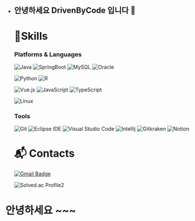 - ## 안녕하세요 DrivenByCode 입니다 👋
  # 💪Skills
  ### Platforms & Languages
  ![Java](https://img.shields.io/badge/Java-007396.svg?&style=for-the-badge&logo=Java&logoColor=white)
  ![SpringBoot](https://img.shields.io/badge/springboot-6DB33F.svg?&style=for-the-badge&logo=Spring&logoColor=white)
  ![MySQL](https://img.shields.io/badge/MySQL-4479A1.svg?&style=for-the-badge&logo=MySQL&logoColor=white)
  ![Oracle](https://img.shields.io/badge/Oracle-F80000.svg?&style=for-the-badge&logo=Oracle&logoColor=white)

  ![Python](https://img.shields.io/badge/Python-3776AB.svg?&style=for-the-badge&logo=Python&logoColor=white)
  ![R](https://img.shields.io/badge/R-276DC3.svg?&style=for-the-badge&logo=r&logoColor=white)

  ![Vue.js](https://img.shields.io/badge/Vue.js-4FC08D.svg?&style=for-the-badge&logo=vuedotjs&logoColor=white)
  ![JavaScript](https://img.shields.io/badge/JavaScript-F7DF1E.svg?&style=for-the-badge&logo=JavaScript&logoColor=white)
  ![TypeScript](https://img.shields.io/badge/TypeScript-3178C6.svg?&style=for-the-badge&logo=TypeScript&logoColor=white)

  ![Linux](https://img.shields.io/badge/Linux-FCC624.svg?&style=for-the-badge&logo=linux&logoColor=white)

  ### Tools
  ![Git](https://img.shields.io/badge/Git-F05032.svg?&style=for-the-badge&logo=Git&logoColor=white)
  ![Eclipse IDE](https://img.shields.io/badge/Eclipse%20IDE-2C2255.svg?&style=for-the-badge&logo=Eclipse%20IDE&logoColor=white)
  ![Visual Studio Code](https://img.shields.io/badge/Visual%20Studio%20Code-007ACC.svg?&style=for-the-badge&logo=Visual%20Studio%20Code&logoColor=white)
  ![Intellij](https://img.shields.io/badge/Intellij%20Idea-000000.svg?&style=for-the-badge&logo=intellijidea&logoColor=white)
  ![Gitkraken](https://img.shields.io/badge/Gitkraken-179287.svg?&style=for-the-badge&logo=gitkraken&logoColor=white)
  ![Notion](https://img.shields.io/badge/Notion-000000.svg?&style=for-the-badge&logo=notion&logoColor=white)

  

  # :mailbox_with_mail: Contacts
  [![Gmail Badge](https://img.shields.io/badge/Gmail-d14836?style=flat-square&logo=Gmail&logoColor=white&link=mailto:pjk146195@gmail.com)](mailto:pjk146195@gmail.com)

  

  ![Solved.ac Profile2](http://mazassumnida.wtf/api/v2/generate_badge?boj=jmco1004)

  


<h1>안녕하세요 ~~~ </h1>